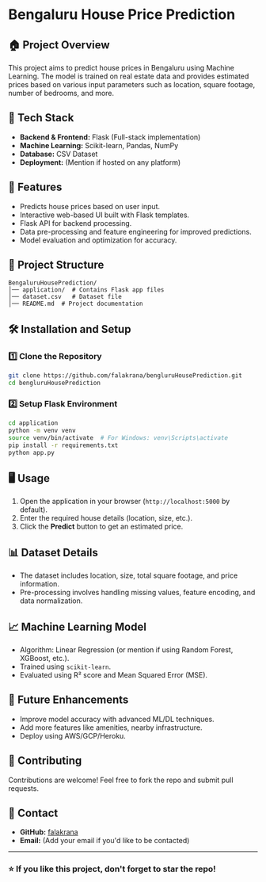 # Bengaluru House Price Prediction

## 🏠 Project Overview
This project aims to predict house prices in Bengaluru using Machine Learning. The model is trained on real estate data and provides estimated prices based on various input parameters such as location, square footage, number of bedrooms, and more.

## 🚀 Tech Stack
- **Backend & Frontend:** Flask (Full-stack implementation)
- **Machine Learning:** Scikit-learn, Pandas, NumPy
- **Database:** CSV Dataset
- **Deployment:** (Mention if hosted on any platform)

## 📌 Features
- Predicts house prices based on user input.
- Interactive web-based UI built with Flask templates.
- Flask API for backend processing.
- Data pre-processing and feature engineering for improved predictions.
- Model evaluation and optimization for accuracy.

## 📂 Project Structure
```
BengaluruHousePrediction/
│── application/  # Contains Flask app files
│── dataset.csv   # Dataset file
│── README.md  # Project documentation
```

## 🛠 Installation and Setup
### 1️⃣ Clone the Repository
```bash
git clone https://github.com/falakrana/bengluruHousePrediction.git
cd bengluruHousePrediction
```
### 2️⃣ Setup Flask Environment
```bash
cd application
python -m venv venv
source venv/bin/activate  # For Windows: venv\Scripts\activate
pip install -r requirements.txt
python app.py
```

## 🖥 Usage
1. Open the application in your browser (`http://localhost:5000` by default).
2. Enter the required house details (location, size, etc.).
3. Click the **Predict** button to get an estimated price.

## 📊 Dataset Details
- The dataset includes location, size, total square footage, and price information.
- Pre-processing involves handling missing values, feature encoding, and data normalization.

## 📈 Machine Learning Model
- Algorithm: Linear Regression (or mention if using Random Forest, XGBoost, etc.).
- Trained using `scikit-learn`.
- Evaluated using R² score and Mean Squared Error (MSE).

## 🔮 Future Enhancements
- Improve model accuracy with advanced ML/DL techniques.
- Add more features like amenities, nearby infrastructure.
- Deploy using AWS/GCP/Heroku.

## 🤝 Contributing
Contributions are welcome! Feel free to fork the repo and submit pull requests.

## 📩 Contact
- **GitHub:** [falakrana](https://github.com/falakrana)
- **Email:** (Add your email if you'd like to be contacted)

---
### ⭐ If you like this project, don't forget to star the repo!
